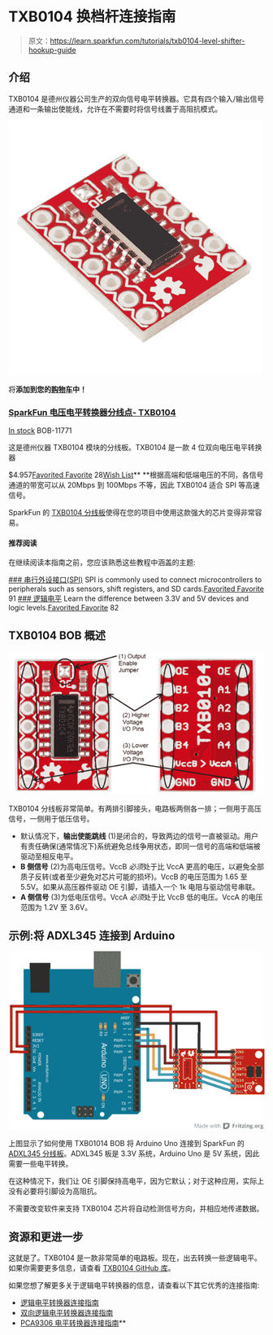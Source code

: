 # TXB0104 换档杆连接指南

> 原文：<https://learn.sparkfun.com/tutorials/txb0104-level-shifter-hookup-guide>

## 介绍

TXB0104 是德州仪器公司生产的双向信号电平转换器。它具有四个输入/输出信号通道和一条输出使能线，允许在不需要时将信号线置于高阻抗模式。

[![SparkFun Voltage-Level Translator Breakout - TXB0104](img/320b4555668bd3a225b3c54436aa4609.png)](https://www.sparkfun.com/products/11771) 

将**添加到您的[购物车](https://www.sparkfun.com/cart)中！**

### [SparkFun 电压电平转换器分线点- TXB0104](https://www.sparkfun.com/products/11771)

[In stock](https://learn.sparkfun.com/static/bubbles/ "in stock") BOB-11771

这是德州仪器 TXB0104 模块的分线板。TXB0104 是一款 4 位双向电压电平转换器

$4.957[Favorited Favorite](# "Add to favorites") 28[Wish List](# "Add to wish list")** **根据高端和低端电压的不同，各信号通道的带宽可以从 20Mbps 到 100Mbps 不等，因此 TXB0104 适合 SPI 等高速信号。

SparkFun 的 [TXB0104 分线板](https://www.sparkfun.com/products/11771)使得在您的项目中使用这款强大的芯片变得非常容易。

#### 推荐阅读

在继续阅读本指南之前，您应该熟悉这些教程中涵盖的主题:

[](https://learn.sparkfun.com/tutorials/serial-peripheral-interface-spi) [### 串行外设接口(SPI)](https://learn.sparkfun.com/tutorials/serial-peripheral-interface-spi) SPI is commonly used to connect microcontrollers to peripherals such as sensors, shift registers, and SD cards.[Favorited Favorite](# "Add to favorites") 91[](https://learn.sparkfun.com/tutorials/logic-levels) [### 逻辑电平](https://learn.sparkfun.com/tutorials/logic-levels) Learn the difference between 3.3V and 5V devices and logic levels.[Favorited Favorite](# "Add to favorites") 82

## TXB0104 BOB 概述

[![Labeled image of the TXB0104 BOB](img/442f76729a2df094189410ae1a1cc20c.png)](https://cdn.sparkfun.com/assets/6/4/4/b/5/522e1872757b7ff85a8b4569.png)

TXB0104 分线板非常简单。有两排引脚接头，电路板两侧各一排；一侧用于高压信号，一侧用于低压信号。

*   默认情况下，**输出使能跳线** (1)是闭合的，导致两边的信号一直被驱动。用户有责任确保(通常情况下)系统避免总线争用状态，即同一信号的高端和低端被驱动至相反电平。
*   **B 侧信号** (2)为高电压信号。VccB *必须*处于比 VccA 更高的电压，以避免全部质子反转(或者至少避免对芯片可能的损坏)。VccB 的电压范围为 1.65 至 5.5V。如果从高压器件驱动 OE 引脚，请插入一个 1k 电阻与驱动信号串联。
*   **A 侧信号** (3)为低电压信号。VccA *必须*处于比 VccB 低的电压。VccA 的电压范围为 1.2V 至 3.6V。

## 示例:将 ADXL345 连接到 Arduino

[![Example hook-up diagram](img/8abf05771b84724c353eff813757842c.png)](https://cdn.sparkfun.com/assets/8/7/1/2/b/522e274b757b7f78358b4569.png)

上图显示了如何使用 TXB01014 BOB 将 Arduino Uno 连接到 SparkFun 的 [ADXL345 分线板](https://www.sparkfun.com/products/9836)。ADXL345 板是 3.3V 系统，Arduino Uno 是 5V 系统，因此需要一些电平转换。

在这种情况下，我们让 OE 引脚保持高电平，因为它默认；对于这种应用，实际上没有必要将引脚设为高阻抗。

不需要改变软件来支持 TXB0104 芯片将自动检测信号方向，并相应地传递数据。

## 资源和更进一步

这就是了。TXB0104 是一款非常简单的电路板。现在，出去转换一些逻辑电平。如果你需要更多信息，请查看 [TXB0104 GitHub 库](https://github.com/sparkfun/TXB0104_breakout)。

如果您想了解更多关于逻辑电平转换器的信息，请查看以下其它优秀的连接指南:

*   [逻辑电平转换器连接指南](https://learn.sparkfun.com/tutorials/using-the-logic-level-converter)
*   [双向逻辑电平转换器连接指南](https://learn.sparkfun.com/tutorials/bi-directional-logic-level-converter-hookup-guide)
*   [PCA9306 电平转换器连接指南](https://learn.sparkfun.com/tutorials/pca9306-level-translator-hookup-guide)**